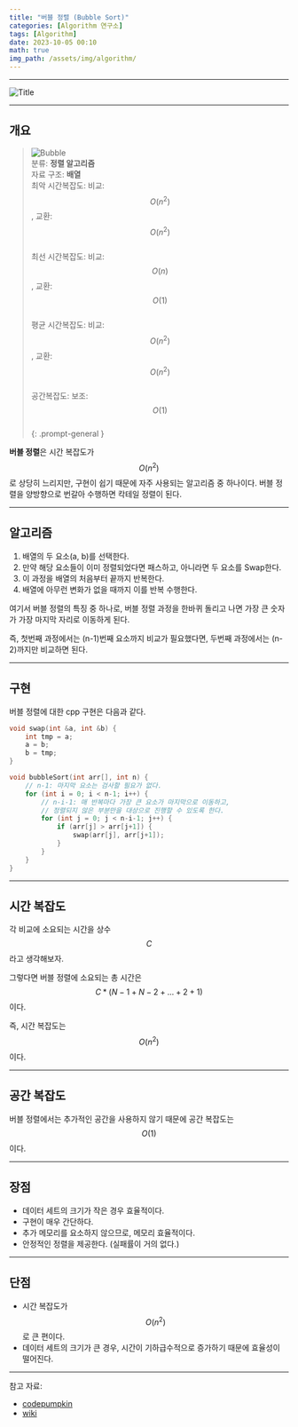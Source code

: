 ```yaml
---
title: "버블 정렬 (Bubble Sort)"
categories: [Algorithm 연구소]
tags: [Algorithm]
date: 2023-10-05 00:10
math: true
img_path: /assets/img/algorithm/
---
```


---

![Title](algorithm_title.png)

---
## 개요

> ![Bubble](BubbleSort_Avg_case.gif)  
> 분류: **정렬 알고리즘**  
> 자료 구조: **배열**  
> 최악 시간복잡도: 비교: $$O(n^2)$$, 교환: $$O(n^2)$$  
> 최선 시간복잡도: 비교: $$O(n)$$, 교환: $$O(1)$$  
> 평균 시간복잡도: 비교: $$O(n^2)$$, 교환: $$O(n^2)$$  
> 공간복잡도: 보조: $$O(1)$$  
{: .prompt-general }

**버블 정렬**은 시간 복잡도가 $$O(n^2)$$로 상당히 느리지만, 구현이 쉽기 때문에 자주 사용되는 알고리즘 중 하나이다. 버블 정렬을 양방향으로 번갈아 수행하면 칵테일 정렬이 된다.

---

## 알고리즘

1. 배열의 두 요소(a, b)를 선택한다.
2. 만약 해당 요소들이 이미 정렬되었다면 패스하고, 아니라면 두 요소를 Swap한다.
3. 이 과정을 배열의 처음부터 끝까지 반복한다.
4. 배열에 아무런 변화가 없을 때까지 이를 반복 수행한다.

여기서 버블 정렬의 특징 중 하나로, 버블 정렬 과정을 한바퀴 돌리고 나면 가장 큰 숫자가 가장 마지막 자리로 이동하게 된다. 

즉, 첫번째 과정에서는 (n-1)번째 요소까지 비교가 필요했다면, 두번째 과정에서는 (n-2)까지만 비교하면 된다.

---

## 구현

버블 정렬에 대한 cpp 구현은 다음과 같다.

```cpp
void swap(int &a, int &b) {
    int tmp = a;
    a = b;
    b = tmp;
}

void bubbleSort(int arr[], int n) {
    // n-1: 마지막 요소는 검사할 필요가 없다.
    for (int i = 0; i < n-1; i++) {
        // n-i-1: 매 반복마다 가장 큰 요소가 마지막으로 이동하고,
        // 정렬되지 않은 부분만을 대상으로 진행할 수 있도록 한다.
        for (int j = 0; j < n-i-1; j++) {
            if (arr[j] > arr[j+1]) {
                swap(arr[j], arr[j+1]);
            }
        }
    }
}

```

---

## 시간 복잡도

각 비교에 소요되는 시간을 상수 $$C$$라고 생각해보자. 

그렇다면 버블 정렬에 소요되는 총 시간은 $$C*(N-1 + N-2 + ... + 2 + 1)$$이다.

즉, 시간 복잡도는 $$O(n^2)$$ 이다.

---

## 공간 복잡도

버블 정렬에서는 추가적인 공간을 사용하지 않기 때문에 공간 복잡도는 $$O(1)$$이다.

---

## 장점

- 데이터 세트의 크기가 작은 경우 효율적이다.
- 구현이 매우 간단하다.
- 추가 메모리를 요소하지 않으므로, 메모리 효율적이다.
- 안정적인 정렬을 제공한다. (실패률이 거의 없다.)

---

## 단점

- 시간 복잡도가 $$O(n^2)$$로 큰 편이다.
- 데이터 세트의 크기가 큰 경우, 시간이 기하급수적으로 증가하기 때문에 효율성이 떨어진다.

---

참고 자료:

- [codepumpkin](https://codepumpkin.com/bubble-sort/)
- [wiki](https://ko.wikipedia.org/wiki/%EB%B2%84%EB%B8%94_%EC%A0%95%EB%A0%AC)
